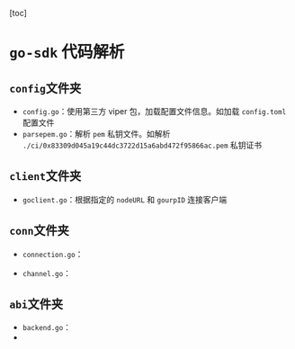 [toc]

# `go-sdk` 代码解析

## `config`文件夹

- `config.go`：使用第三方 viper 包，加载配置文件信息。如加载 `config.toml` 配置文件
- `parsepem.go`：解析 `pem` 私钥文件。如解析 `./ci/0x83309d045a19c44dc3722d15a6abd472f95866ac.pem` 私钥证书

## `client`文件夹

- `goclient.go`：根据指定的 `nodeURL` 和 `gourpID` 连接客户端

## `conn`文件夹

- `connection.go`：

- `channel.go`：

## `abi`文件夹

- `backend.go`：
- 